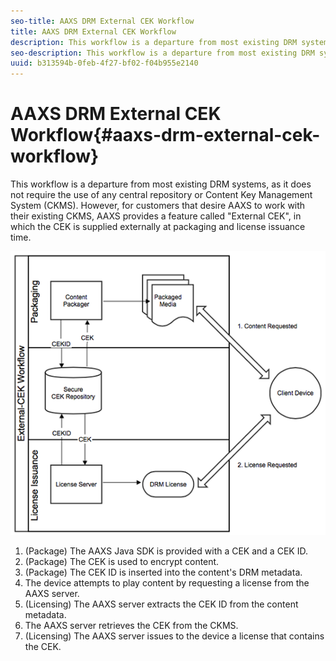 ```yaml
---
seo-title: AAXS DRM External CEK Workflow
title: AAXS DRM External CEK Workflow
description: This workflow is a departure from most existing DRM systems, as it does not require the use of any central repository or Content Key Management System (CKMS)
seo-description: This workflow is a departure from most existing DRM systems, as it does not require the use of any central repository or Content Key Management System (CKMS)
uuid: b313594b-0feb-4f27-bf02-f04b955e2140
---
```


# AAXS DRM External CEK Workflow{#aaxs-drm-external-cek-workflow}

 This workflow is a departure from most existing DRM systems, as it does not require the use of any central repository or Content Key Management System (CKMS). However, for customers that desire AAXS to work with their existing CKMS, AAXS provides a feature called "External CEK", in which the CEK is supplied externally at packaging and license issuance time. 

![](assets/ECEK_Workflow.PNG)

1. (Package) The AAXS Java SDK is provided with a CEK and a CEK ID.
1. (Package) The CEK is used to encrypt content.
1. (Package) The CEK ID is inserted into the content's DRM metadata.
1. The device attempts to play content by requesting a license from the AAXS server.
1. (Licensing) The AAXS server extracts the CEK ID from the content metadata.
1. The AAXS server retrieves the CEK from the CKMS.
1. (Licensing) The AAXS server issues to the device a license that contains the CEK.
